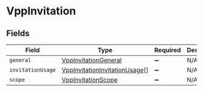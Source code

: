 # VppInvitation


## Fields

| Field                                                                                 | Type                                                                                  | Required                                                                              | Description                                                                           |
| ------------------------------------------------------------------------------------- | ------------------------------------------------------------------------------------- | ------------------------------------------------------------------------------------- | ------------------------------------------------------------------------------------- |
| `general`                                                                             | [VppInvitationGeneral](../../models/shared/vppinvitationgeneral.md)                   | :heavy_minus_sign:                                                                    | N/A                                                                                   |
| `invitationUsage`                                                                     | [VppInvitationInvitationUsage](../../models/shared/vppinvitationinvitationusage.md)[] | :heavy_minus_sign:                                                                    | N/A                                                                                   |
| `scope`                                                                               | [VppInvitationScope](../../models/shared/vppinvitationscope.md)                       | :heavy_minus_sign:                                                                    | N/A                                                                                   |